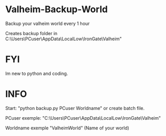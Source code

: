 # Valheim-Backup-World
Backup your valheim world every 1 hour

Creates backup folder in C:\Users\PCuser\AppData\LocalLow\IronGate\Valheim"

# FYI
Im new to python and coding.

# INFO
Start: "python backup.py PCuser Worldname" or create batch file.

PCuser exemple: "C:\Users\PCuser\AppData\LocalLow\IronGate\Valheim"

Worldname exemple "ValheimWorld" (Name of your world) 


